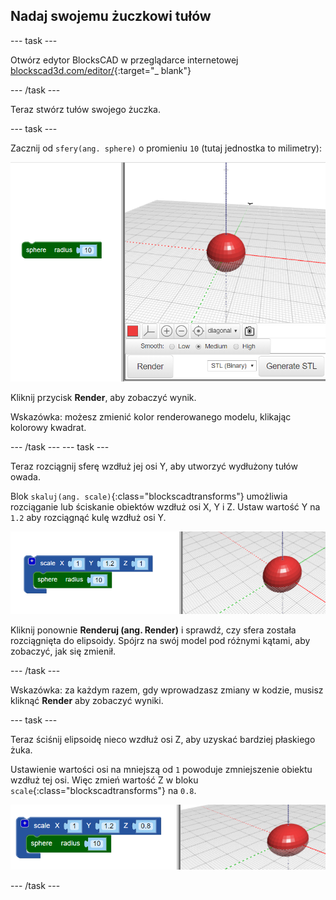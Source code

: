## Nadaj swojemu żuczkowi tułów

--- task ---

Otwórz edytor BlocksCAD w przeglądarce internetowej [blockscad3d.com/editor/](https://www.blockscad3d.com/editor/){:target="_ blank"}

--- /task ---

Teraz stwórz tułów swojego żuczka.

--- task ---

Zacznij od `sfery(ang. sphere)` o promieniu `10` (tutaj jednostka to milimetry):

![zrzut ekranu](images/bug-body-sphere.png)

Kliknij przycisk **Render**, aby zobaczyć wynik.

Wskazówka: możesz zmienić kolor renderowanego modelu, klikając kolorowy kwadrat.

--- /task --- --- task ---

Teraz rozciągnij sferę wzdłuż jej osi Y, aby utworzyć wydłużony tułów owada.

Blok `skaluj(ang. scale)`{:class="blockscadtransforms"} umożliwia rozciąganie lub ściskanie obiektów wzdłuż osi X, Y i Z. Ustaw wartość Y na `1.2` aby rozciągnąć kulę wzdłuż osi Y.

![zrzut ekranu](images/bug-body-y.png)

Kliknij ponownie **Renderuj (ang. Render)** i sprawdź, czy sfera została rozciągnięta do elipsoidy. Spójrz na swój model pod różnymi kątami, aby zobaczyć, jak się zmienił.

--- /task ---

Wskazówka: za każdym razem, gdy wprowadzasz zmiany w kodzie, musisz kliknąć **Render** aby zobaczyć wyniki.

--- task ---

Teraz ściśnij elipsoidę nieco wzdłuż osi Z, aby uzyskać bardziej płaskiego żuka.

Ustawienie wartości osi na mniejszą od `1` powoduje zmniejszenie obiektu wzdłuż tej osi. Więc zmień wartość Z w bloku `scale`{:class="blockscadtransforms"} na `0.8`.

![zrzut ekranu](images/bug-body-z.png)

--- /task ---




